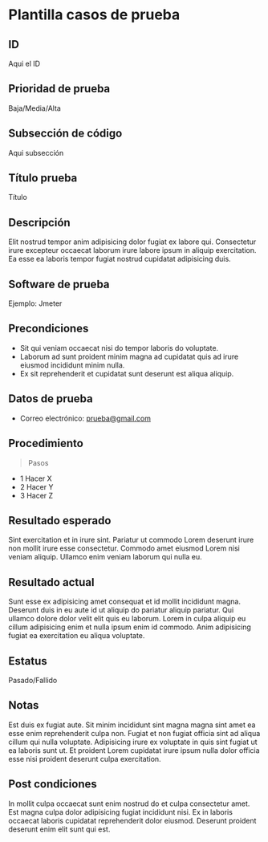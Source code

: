# Plantilla casos de prueba

## ID
Aqui el ID

## Prioridad de prueba
Baja/Media/Alta

## Subsección de código
Aqui subsección

## Título prueba
Título

## Descripción
Elit nostrud tempor anim adipisicing dolor fugiat ex labore qui. Consectetur irure excepteur occaecat laborum irure labore ipsum in aliquip exercitation. Ea esse ea laboris tempor fugiat nostrud cupidatat adipisicing duis.

## Software de prueba
Ejemplo: Jmeter
## Precondiciones
- Sit qui veniam occaecat nisi do tempor laboris do voluptate. 
- Laborum ad sunt proident minim magna ad cupidatat quis ad irure eiusmod incididunt minim nulla. 
- Ex sit reprehenderit et cupidatat sunt deserunt est aliqua aliquip.

## Datos de prueba
- Correo electrónico: prueba@gmail.com
## Procedimiento

> Pasos 

- 1 Hacer X
- 2 Hacer Y
- 3 Hacer Z

## Resultado esperado
Sint exercitation et in irure sint. Pariatur ut commodo Lorem deserunt irure non mollit irure esse consectetur. Commodo amet eiusmod Lorem nisi veniam aliquip. Ullamco enim veniam laborum qui nulla eu.
## Resultado actual

Sunt esse ex adipisicing amet consequat et id mollit incididunt magna. Deserunt duis in eu aute id ut aliquip do pariatur aliquip pariatur. Qui ullamco dolore dolor velit elit quis eu laborum. Lorem in culpa aliquip eu cillum adipisicing enim et nulla ipsum enim id commodo. Anim adipisicing fugiat ea exercitation eu aliqua voluptate.

## Estatus 
Pasado/Fallido

## Notas
Est duis ex fugiat aute. Sit minim incididunt sint magna magna sint amet ea esse enim reprehenderit culpa non. Fugiat et non fugiat officia sint ad aliqua cillum qui nulla voluptate. Adipisicing irure ex voluptate in quis sint fugiat ut ea laboris sunt ut. Et proident Lorem cupidatat irure ipsum nulla dolor officia esse nisi proident deserunt culpa exercitation.
## Post condiciones
In mollit culpa occaecat sunt enim nostrud do et culpa consectetur amet. Est magna culpa dolor adipisicing fugiat incididunt nisi. Ex in laboris occaecat laboris cupidatat reprehenderit dolor eiusmod. Deserunt proident deserunt enim elit sunt qui est.


